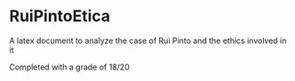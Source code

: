 # RuiPintoEtica
A latex document to analyze the case of Rui Pinto and the ethics involved in it


Completed with a grade of 18/20
